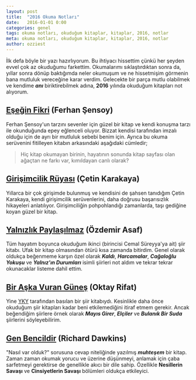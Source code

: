```yaml
---
layout: post
title:  "2016 Okuma Notları"
date:   2016-01-01 0:00
categories: genel
tags: okuma notları, okuduğum kitaplar, kitaplar, 2016, notlar
meta: okuma notları, okuduğum kitaplar, kitaplar, 2016, notlar
author: ozziest
---
```


İlk defa böyle bir yazı hazırlıyorum. Bu ihtiyacı hissettim çünkü her şeyden evvel çok az okuduğumu farkettim. Okumalarımı sıklaştırdıktan sonra da, yıllar sonra dönüp baktığımda neler okumuşum ve ne hissetmişim görmenin bana mutluluk vereceğine karar verdim. Gelecekte bir parça mutlu olabilmek ve kendime ***anı*** biriktirebilmek adına, **2016** yılında okuduğum kitapları not alıyorum. 

## [Eşeğin Fikri](http://www.dr.com.tr/Kitap/Esegin-Fikri/Ferhan-Sensoy/Mizah/Mizah-Romani-Oyku/urunno=0000000171435) (Ferhan Şensoy)

Ferhan Şensoy'un tarzını sevenler için güzel bir kitap ve kendi konuşma tarzı ile okunduğunda epey eğlenceli oluyor. Bizzat kendisi tarafından imzalı olduğu için de ayrı bir mutluluk sebebi benim için. Ayrıca bu okuma serüvenini fitilleyen kitabın arkasındaki aşağıdaki cümledir;

> Hiç kitap okumayan birinin, hayatının sonunda kitap sayfası olan ağaçtan ne farkı var, kımıldayan canlı olarak?

## [Girişimcilik Rüyası](https://www.wattpad.com/story/58602671-giri%C5%9Fimcilik-r%C3%BCyas%C4%B1) (Çetin Karakaya)

Yıllarca bir çok girişimde bulunmuş ve kendisini de şahsen tanıdığım Çetin Karakaya, kendi girişimcilik serüvenlerini, daha doğrusu başarısızlık hikayeleri anlatılıyor. Girişimciliğin pohpohlandığı zamanlarda, taşı gediğine koyan güzel bir kitap.

## [Yalnızlık Paylaşılmaz](http://www.dr.com.tr/Kitap/Yalnizlik-Paylasilmaz/Ozdemir-Asaf/Edebiyat/Siir/Turk-Siiri/urunno=0000000590613) (Özdemir Asaf)

Tüm hayatım boyunca okuduğum ikinci (birincisi Cemal Süreyya'ya ait) şiir kitabı. Ufak bir kitap olmasından ötürü kısa zamanda bitirdim. Genel olarak oldukça beğenmeme karşın özel olarak ***Kaldı***, ***Harcamalar***, ***Cağaloğlu Yokuşu*** ve ***Yalnız'ın Durumları*** isimli şiirleri not aldım ve tekrar tekrar okunacaklar listeme dahil ettim. 

## [Bir Aşka Vuran Güneş](http://www.dr.com.tr/Kitap/Bir-Aska-Vuran-Gunes/Oktay-Rifat/Edebiyat/Siir/Turk-Siiri/urunno=0000000284604) (Oktay Rifat)

Yine [YKY](http://www.ykykultur.com.tr/) tarafından basılan bir şiir kitabıydı. Kesinlikle daha önce okuduğum şiir kitapları kadar beni etkilemediğini itiraf etmem gerekir. Ancak beğendiğim şiirlere örnek olarak ***Mayıs Girer***, ***Elçiler*** ve ***Bulanık Bir Suda*** şiirlerini söyleyebilirim.

## [Gen Bencildir](http://www.dr.com.tr/Kitap/Gen-Bencildir/Richard-Dawkins/Bilim/Biyoloji/urunno=0000000601773) (Richard Dawkins)

"Nasıl var olduk?" sorusuna cevap niteliğinde yazılmış ***muhteşem*** bir kitap. Zaman zaman okumak yorucu ve üzerine düşünmeyi, anlamak için çaba sarfetmeyi gerektirse de genellikle akıcı bir dile sahip. Özellikle **Nesillerin Savaşı** ve **Cinsiyetlerin Savaşı** bölümleri oldukça etkileyici.


